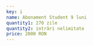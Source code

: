 ```yaml
---
key: i
name: Abonament Student 9 luni
quantity1: 270 zile
quantity2: intrări nelimitate
price: 2000 RON
---
```

